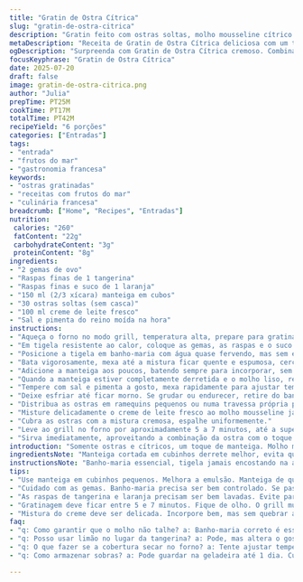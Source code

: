 ```yaml
---
title: "Gratin de Ostra Cítrica"
slug: "gratin-de-ostra-citrica"
description: "Gratin feito com ostras soltas, molho mousseline cítrico batido em banho-maria com manteiga e gemas de ovos, finalizado com creme chantilly sem açúcar e gratinado no forno sob grill. Versão sem glúten e sem nozes, com toque de limão e laranja para acidez fresca. Mudança nas quantidades para menos manteiga e gemas. Troca do creme chantilly por creme de leite fresco e substituição do limão por tangerina para sabor diferente. Cozimento ajustado pra 42 minutos totais, quente mas sem queimar. Serve seis, entrada sofisticada e leve para ocasiões especiais."
metaDescription: "Receita de Gratin de Ostra Cítrica deliciosa com um toque suave de tangerina e laranja"
ogDescription: "Surpreenda com Gratin de Ostra Cítrica cremoso. Combinação única de ostras, cítricos e um gratinado perfeito"
focusKeyphrase: "Gratin de Ostra Cítrica"
date: 2025-07-20
draft: false
image: gratin-de-ostra-citrica.png
author: "Julia"
prepTime: PT25M
cookTime: PT17M
totalTime: PT42M
recipeYield: "6 porções"
categories: ["Entradas"]
tags:
- "entrada"
- "frutos do mar"
- "gastronomia francesa"
keywords:
- "ostras gratinadas"
- "receitas com frutos do mar"
- "culinária francesa"
breadcrumb: ["Home", "Recipes", "Entradas"]
nutrition: 
 calories: "260"
 fatContent: "22g"
 carbohydrateContent: "3g"
 proteinContent: "8g"
ingredients:
- "2 gemas de ovo"
- "Raspas finas de 1 tangerina"
- "Raspas finas e suco de 1 laranja"
- "150 ml (2/3 xícara) manteiga em cubos"
- "30 ostras soltas (sem casca)"
- "100 ml creme de leite fresco"
- "Sal e pimenta do reino moída na hora"
instructions:
- "Aqueça o forno no modo grill, temperatura alta, prepare para gratinar."
- "Em tigela resistente ao calor, coloque as gemas, as raspas e o suco da laranja junto com as raspas da tangerina."
- "Posicione a tigela em banho-maria com água quase fervendo, mas sem encostar no fundo."
- "Bata vigorosamente, mexa até a mistura ficar quente e espumosa, cerca de 5 minutos."
- "Adicione a manteiga aos poucos, batendo sempre para incorporar, sem deixar talhar."
- "Quando a manteiga estiver completamente derretida e o molho liso, retire do fogo."
- "Tempere com sal e pimenta a gosto, mexa rapidamente para ajustar temperatura e evitar grumos."
- "Deixe esfriar até ficar morno. Se grudar ou endurecer, retire do banho-maria e bata com força até voltar ao normal."
- "Distribua as ostras em ramequins pequenos ou numa travessa própria para gratinar. Para estabilidade, pode-se usar conchas dessa vez apoiadas num colchão de sal grosso."
- "Misture delicadamente o creme de leite fresco ao molho mousseline já morno, não exagere para não perder leveza."
- "Cubra as ostras com a mistura cremosa, espalhe uniformemente."
- "Leve ao grill no forno por aproximadamente 5 a 7 minutos, até a superfície dourar e fazer pequenas bolhas."
- "Sirva imediatamente, aproveitando a combinação da ostra com o toque cítrico e o creme aveludado."
introduction: "Somente ostras e cítricos, um toque de manteiga. Molho mousseline leva as gemas em banho-maria, nada de pressa, mexer muito para não virar ovo mexido. Raspas de tangerina entram no lugar do limão tradicional, suaviza, muda a pegada, adoça pra firmeza. Creme de leite fresco, sem açúcar, substitui chantilly – mais natural, mais leve. Ostras aqui dispensa casca, mas pode ser que usada para apresentação num leito de sal grosso para firmar. Gratinagem curta, 5 a 7 minutos. Grill ligado potente para dourar na hora, todas servidas quentinhas e cremosas. Uma receita que mantém a delicadeza do mar, com o toque cítrico da fruta, manteiga e cremosidade. Refinada, rápida, sem complicar. Entrada que não pesa, dá charme sem frescura."
ingredientsNote: "Manteiga cortada em cubinhos derrete melhor, evita que o molho se separe durante a emulsão com o calor. Não trocar por margarina, altera o sabor e a textura final. Usar tangerina porque seu aroma é mais suave que o limão, menos ácido, mais adocicado, deixa o prato mais delicado. Creme de leite fresco é importante, não substitua por creme de leite UHT, pode ficar pesado e oleoso. Ostras precisam estar frescas, soltas e saudáveis para não prejudicar o aroma marítimo. Sal e pimenta do reino ajustam o sabor no final, não antes para não alterar o ponto do molho. Raspas devem ser bem lavadas, evitar a parte branca para não deixar amargo o molho."
instructionsNote: "Banho-maria essencial, tigela jamais encostando na água para não cozinhar rápido demais as gemas. Mexer rápido e firme deixa o molho aerado e leve. Manteiga em etapas introduzida, sempre mexendo, para fazer uma emulsão estável. Tirar do fogo antes que fique quente demais, se talhar, bater fora do banho resolve. Esperar o molho esfriar até morno para incorporar o creme, que deve ser batido levemente para não perder o ar. Distribuir ostras em ramequins ou conchas, cobrir com molho e gratinar logo para preservar textura. Tempo na faixa de 5 a 7 minutos em grill forte, até a superfície dourada. Servir assim que sai do forno, quente e cremoso, com suave acidez e salinidade das ostras. Não deixar esfriar para não endurecer a cobertura."
tips:
- "Use manteiga em cubinhos pequenos. Melhora a emulsão. Manteiga de qualidade é essencial. Não use margarina, altera sabor. Quanto mais fresco o creme de leite, melhor. O chantilly não combina."
- "Cuidado com as gemas. Banho-maria precisa ser bem controlado. Se passar do ponto, vira ovo mexido. Cheque temperatura. Mexa sempre. Adição da manteiga deve ser lenta para não talhar."
- "As raspas de tangerina e laranja precisam ser bem lavadas. Evite parte branca. Isso amarga! As ostras devem ser frescas. Sabor do mar é tudo. Se usar conchas, cama de sal grosso ajuda."
- "Gratinagem deve ficar entre 5 e 7 minutos. Fique de olho. O grill muito forte é a chave. Superfície dourada, borbulhas aparecendo. Assim mantém a cremosidade e a leveza da ostra. Sirva quentinho."
- "Mistura do creme deve ser delicada. Incorpore bem, mas sem quebrar a textura. Se o molho talhar, bata depois no liquidificador. Fica bom de novo. Sempre ajuste sal e pimenta ao final. Realça o sabor."
faq:
- "q: Como garantir que o molho não talhe? a: Banho-maria correto é essencial. Tigela não deve encostar na água. Mexa rápido. Manteiga em pedaços pequenos ajuda. Retire do fogo antes de ficar muito quente."
- "q: Posso usar limão no lugar da tangerina? a: Pode, mas altera o gosto. Tangerina é mais suave. Melhor acidez. Limão deixa mais forte. Procure o equilíbrio entre sabores. O sabor do mar tem que prevalecer."
- "q: O que fazer se a cobertura secar no forno? a: Tente ajustar temperatura do grill. Use menos tempo na próxima vez. Se começar a esfriar, sirva logo. O contraste quentinho com cremosidade é o que faz a diferença."
- "q: Como armazenar sobras? a: Pode guardar na geladeira até 1 dia. Cubra bem para não ressecar. Se quiser aquecer, faça em banho-maria. Não micro-ondas! Pode deixar o molho pesado."

---
```

